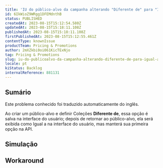 ```yaml
---
title: 'IU do público-alvo da campanha alterando "Diferente de" para "Igual a" com uma coleção'
id: 6IkWioZ9WRgg1DFEMdnthB
status: PUBLISHED
createdAt: 2023-08-15T15:12:54.580Z
updatedAt: 2023-08-15T15:18:11.108Z
publishedAt: 2023-08-15T15:18:11.108Z
firstPublishedAt: 2023-08-15T15:12:55.461Z
contentType: knownIssue
productTeam: Pricing & Promotions
author: 2mXZkbi0oi061KicTExNjo
tag: Pricing & Promotions
slug: iu-do-publicoalvo-da-campanha-alterando-diferente-de-para-igual-a-com-uma-colecao
locale: pt
kiStatus: Backlog
internalReference: 881131
---
```


## Sumário

<div class="alert alert-info">
  <p>Este problema conhecido foi traduzido automaticamente do inglês.</p>
</div>



Ao criar um público-alvo e definir Coleções **Diferente de**, essa opção é salva na interface do usuário; depois de retornar ao público-alvo, ela será exibida como Igual a na interface do usuário, mas manterá sua primeira opção na API.

## Simulação



## Workaround



